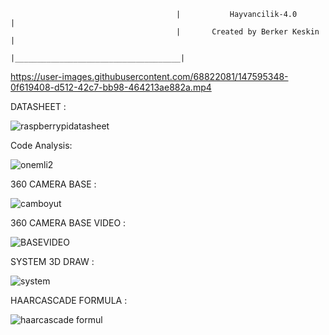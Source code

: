                                          |           Hayvancilik-4.0           |
                                         |       Created by Berker Keskin      |
                                         |_____________________________________|
                                                                


     

https://user-images.githubusercontent.com/68822081/147595348-0f619408-d512-42c7-bb98-464213ae882a.mp4

DATASHEET :


   ![raspberrypidatasheet](https://user-images.githubusercontent.com/68822081/147595736-d6292720-5a37-4042-ae5b-524437531742.png)
   

Code Analysis:

![onemli2](https://user-images.githubusercontent.com/68822081/147595854-c4bd3f38-6e5d-4890-8f6e-c3431b2b46ff.jpg)

360 CAMERA BASE :

![camboyut](https://user-images.githubusercontent.com/68822081/147595964-907e282a-36d8-4137-b040-3aa4ce8afcef.png)

360 CAMERA BASE VIDEO :

![BASEVIDEO](https://www.youtube.com/watch?v=QWXnBuaDzws)

SYSTEM 3D DRAW :

![system](https://user-images.githubusercontent.com/68822081/147596738-0c48178a-01f5-41cd-98a8-71e8c91711d3.png) 

HAARCASCADE FORMULA :

![haarcascade formul](https://user-images.githubusercontent.com/68822081/147596970-af4f23a8-d817-4ac0-b3a9-3bb3352c1e08.png)



